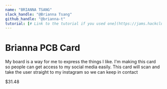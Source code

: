 ```yaml
---
name: "BRIANNA TSANG"
slack_handle: "@Brianna Tsang"
github_handle: "@brianna-t"
tutorial: [# Link to the tutorial if you used one](https://jams.hackclub.com/jam/hacker-card)
---
```


# Brianna PCB Card

<!-- Describe your board in 2-3 sentences. What are you making? What will it do? -->
My board is a way for me to express the things I like. I'm making this card so people can get access to my social media easily. This card will scan and take the user straight to my instagram so we can keep in contact
<!-- How much is it going to cost? -->
$31.48
<!-- Tell us a little bit about your design process. What were some challenges? What helped? ***Totally optional*** -->
